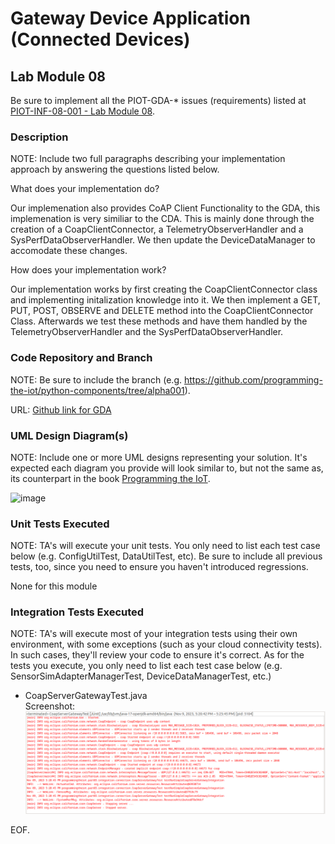 # Gateway Device Application (Connected Devices)

## Lab Module 08

Be sure to implement all the PIOT-GDA-* issues (requirements) listed at [PIOT-INF-08-001 - Lab Module 08](https://github.com/orgs/programming-the-iot/projects/1#column-10488501).

### Description

NOTE: Include two full paragraphs describing your implementation approach by answering the questions listed below.

What does your implementation do? 

Our implemenation also provides CoAP Client Functionality to the GDA, this implemenation is very similiar to the CDA. This is mainly done through the creation of a CoapClientConnector, a TelemetryObserverHandler and a SysPerfDataObserverHandler. We then update the DeviceDataManager to accomodate these changes.

How does your implementation work?

Our implementation works by first creating the CoapClientConnector class and implementing initalization knowledge into it. We then implement a GET, PUT, POST, OBSERVE and DELETE method into the CoapClientConnector Class. Afterwards we test these methods and have them handled by the TelemetryObserverHandler and the SysPerfDataObserverHandler.

### Code Repository and Branch

NOTE: Be sure to include the branch (e.g. https://github.com/programming-the-iot/python-components/tree/alpha001).

URL: [Github link for GDA](https://github.com/BanSuth/piot-java-components/tree/labmodule08)

### UML Design Diagram(s)

NOTE: Include one or more UML designs representing your solution. It's expected each
diagram you provide will look similar to, but not the same as, its counterpart in the
book [Programming the IoT](https://learning.oreilly.com/library/view/programming-the-internet/9781492081401/).

![image](https://github.com/BanSuth/book-exercise-docs-Group1/assets/62486958/413a21d9-a4da-4214-89e2-9e5a4bc7006b)


### Unit Tests Executed

NOTE: TA's will execute your unit tests. You only need to list each test case below
(e.g. ConfigUtilTest, DataUtilTest, etc). Be sure to include all previous tests, too,
since you need to ensure you haven't introduced regressions.

None for this module

### Integration Tests Executed

NOTE: TA's will execute most of your integration tests using their own environment, with
some exceptions (such as your cloud connectivity tests). In such cases, they'll review
your code to ensure it's correct. As for the tests you execute, you only need to list each
test case below (e.g. SensorSimAdapterManagerTest, DeviceDataManagerTest, etc.)

- CoapServerGatewayTest.java  
Screenshot:
![CoapServerGatewayTest](Images/CoapServerGatewayTest_INT.PNG)

EOF.
